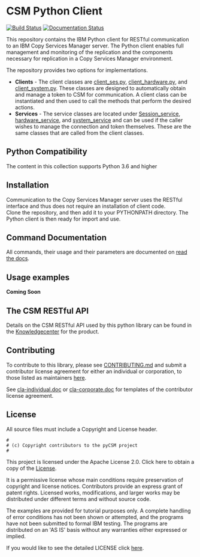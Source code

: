 # CSM Python Client
[![Build Status](https://travis.ibm.com/pyCSM/pyCSM.svg?token=S4B3H6Vzv2oQaoCcyYeT&branch=main)](https://github.ibm.com/pyCSM/pyCSM)
[![Documentation Status](https://readthedocs.org/projects/pycsm/badge/?version=latest)](https://pycsm.readthedocs.io/en/latest/?badge=latest)

This repository contains the IBM Python client for RESTful communication to an IBM Copy Services Manager server.  The Python client enables full management and monitoring of the replication and the components necessary for replication in a Copy Services Manager environment. 

The repository provides two options for implementations.  
- **Clients**      - The client classes are [client_ses.py](clients/client_ses.py), [client_hardware.py](clients/client_hardware.py), and [client_system.py](clients/client_system.py).  These classes are designed to automatically obtain and manage a token to CSM for communication.  A client class can be instantiated and then used to call the methods that perform the desired actions.   
- **Services**     - The service classes are located under [Session_service](session_service), [hardware_service](hardware_service), and [system_service](system_service) and can be used if the caller wishes to manage the connection and token themselves.  These are the same classes that are called from the client classes. 

## Python Compatibility
The content in this collection supports Python 3.6 and higher 

## Installation 

Communication to the Copy Services Manager server uses the RESTful interface and thus does not require an installation of client code.  
Clone the repository, and then add it to your PYTHONPATH directory. The Python client is then ready for import and use.

## Command Documentation
All commands, their usage and their parameters are documented on [read the docs](https://pycsm.readthedocs.io/en/latest/).

## Usage examples
**Coming Soon**

## The CSM RESTful API
Details on the CSM RESTful API used by this python library can be found in the [Knowledgecenter](https://www.ibm.com/docs/en/csm/6.3.2?topic=reference-csm-rest-api-documentation) for the product. 


## Contributing
To contribute to this library, please see [CONTRIBUTING.md](CONTRIBUTING.md) and submit a contributor license agreement for either an individual or corporation, to those listed as maintainers [here](MAINTAINERS.md).  

See [cla-individual.doc](cla-individual.doc) or [cla-corporate.doc](cla-corporate.doc) for templates of the contributor license agreement.

## License

All source files must include a Copyright and License header. 
```text
#
# (c) Copyright contributors to the pyCSM project
#
```

This project is licensed under the Apache License 2.0. 
Click here to obtain a copy of the [License](http://www.apache.org/licenses/LICENSE-2.0).  

It is a permissive license whose main conditions require preservation of 
copyright and license notices. Contributors provide an express grant of 
patent rights. Licensed works, modifications, and larger works may be 
distributed under different terms and without source code.  

The examples are provided for tutorial purposes only. A complete handling 
of error conditions has not been shown or attempted, and the programs have 
not been submitted to formal IBM testing. The programs are distributed on an 
'AS IS' basis without any warranties either expressed or implied.

If you would like to see the detailed LICENSE click [here](LICENSE).
